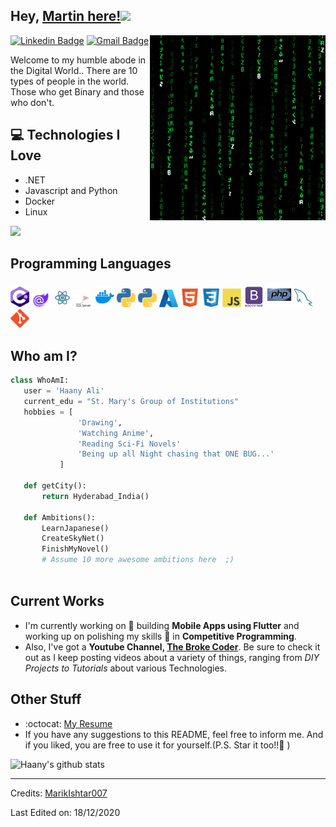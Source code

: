 
## Hey, [Martin here!](#)<img src="https://media.giphy.com/media/hvRJCLFzcasrR4ia7z/giphy.gif" width="25px">


<img src = 'https://github.com/MartiusBr/MartiusBr/blob/main/images/matrix.gif' alt = 'Awesome Matrix Code' align='right'/>

[![Linkedin Badge](https://img.shields.io/badge/-Martin-blue?style=flat-square&logo=Linkedin&logoColor=white&link=https://www.linkedin.com/in/martin-br)](https://www.linkedin.com/in/martin-br/) [![Gmail Badge](https://img.shields.io/badge/-martinballasco@gmail.com-c14438?style=flat-square&logo=Gmail&logoColor=white&link=mailto:martinballasco@gmail.com)](mailto:martinballasco@gmail.com)

Welcome to my humble abode in the Digital World.. There are 10 types of people in the world. Those who get Binary and those who don't.

## :computer: Technologies I Love
* .NET
* Javascript and Python
* Docker
* Linux

<img src = "https://github-readme-stats.vercel.app/api/top-langs/?username=MartiusBr&layout=compact">

## Programming Languages
<img src = 'https://github.com/MartiusBr/MartiusBr/blob/main/images/csharp.svg' width='30'/> <img src = 'https://github.com/MartiusBr/MartiusBr/blob/main/images/blazor.svg' width='30'/> <img src = 'https://github.com/MartiusBr/MartiusBr/blob/main/images/react.svg' width='30'/> <img src = 'https://github.com/MartiusBr/MartiusBr/blob/main/images/sql_server.svg' width='30'/> <img src = 'https://github.com/MartiusBr/MartiusBr/blob/main/images/docker.svg' width='30'/> <img src = 'https://github.com/MartiusBr/MartiusBr/blob/main/images/python2.png' height='30'/> <img src = 'https://github.com/MartiusBr/MartiusBr/blob/main/images/python2.png' height='30'/> <img src = 'https://github.com/MartiusBr/MartiusBr/blob/main/images/azure.svg' width='30'/> <img src = 'https://github.com/MartiusBr/MartiusBr/blob/main/images/html.svg' width='30'/> <img src = 'https://github.com/MartiusBr/MartiusBr/blob/main/images/css.svg' width='30'/> <img src = 'https://github.com/MartiusBr/MartiusBr/blob/main/images/js.svg' width='30'/> <img src = 'https://github.com/MartiusBr/MartiusBr/blob/main/images/bootstrap.svg' width='33'/> <img src = 'https://github.com/MartiusBr/MartiusBr/blob/main/images/php.svg' width='40'/>
 <img src = 'https://github.com/MartiusBr/MartiusBr/blob/main/images/sql.svg' width='30'/> <img src = 'https://github.com/MartiusBr/MartiusBr/blob/main/images/git.svg' width='30'/>
 
 ## Who am I?
 ```python
 class WhoAmI:
 	user = 'Haany Ali'
	current_edu = "St. Mary's Group of Institutions"
	hobbies = [
				'Drawing',
				'Watching Anime',
				'Reading Sci-Fi Novels'
				'Being up all Night chasing that ONE BUG...'
			]
	
	def getCity():
		return Hyderabad_India()
	
	def Ambitions():
		LearnJapanese()
		CreateSkyNet()
		FinishMyNovel()
		# Assume 10 more awesome ambitions here  ;)
	
 ```
 
## Current Works
 * I'm currently working on 🔭 building **Mobile Apps using Flutter** and working up on polishing my skills 🌱 in **Competitive Programming**.
 * Also, I've got a **Youtube Channel, [The Broke Coder](https://www.youtube.com/channel/UCietjxpksncMdOUkycv5nqA)**. Be sure to check it out as I keep posting videos about a variety of things, ranging from *DIY Projects to Tutorials* about various Technologies.
 
## Other Stuff
  - :octocat: [My Resume](https://drive.google.com/file/d/1r12H21TzxERUdxrNbbqBRdv1hQOcU2ko/view?usp=sharing)
  - If you have any suggestions to this README, feel free to inform me. And if you liked, you are free to use it for yourself.(P.S. Star it too!!:grimacing: )

![Haany's github stats](https://github-readme-stats.vercel.app/api?username=MarikIshtar007&show_icons=true&hide=[%22issues%22])
 
 -------
Credits: [MarikIshtar007](https://github.com/MarikIshtar007)

Last Edited on: 18/12/2020

